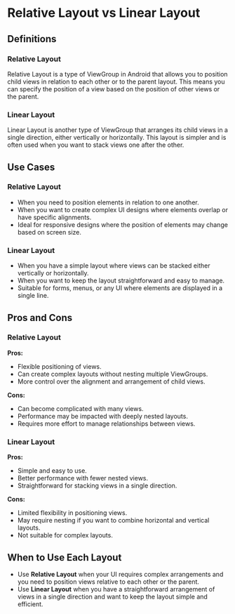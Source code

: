 # Relative Layout vs Linear Layout

## Definitions

### Relative Layout
Relative Layout is a type of ViewGroup in Android that allows you to position child views in relation to each other or to the parent layout. This means you can specify the position of a view based on the position of other views or the parent.

### Linear Layout
Linear Layout is another type of ViewGroup that arranges its child views in a single direction, either vertically or horizontally. This layout is simpler and is often used when you want to stack views one after the other.

## Use Cases

### Relative Layout
- When you need to position elements in relation to one another.
- When you want to create complex UI designs where elements overlap or have specific alignments.
- Ideal for responsive designs where the position of elements may change based on screen size.

### Linear Layout
- When you have a simple layout where views can be stacked either vertically or horizontally.
- When you want to keep the layout straightforward and easy to manage.
- Suitable for forms, menus, or any UI where elements are displayed in a single line.

## Pros and Cons

### Relative Layout
**Pros:**
- Flexible positioning of views.
- Can create complex layouts without nesting multiple ViewGroups.
- More control over the alignment and arrangement of child views.

**Cons:**
- Can become complicated with many views.
- Performance may be impacted with deeply nested layouts.
- Requires more effort to manage relationships between views.

### Linear Layout
**Pros:**
- Simple and easy to use.
- Better performance with fewer nested views.
- Straightforward for stacking views in a single direction.

**Cons:**
- Limited flexibility in positioning views.
- May require nesting if you want to combine horizontal and vertical layouts.
- Not suitable for complex layouts.

## When to Use Each Layout

- Use **Relative Layout** when your UI requires complex arrangements and you need to position views relative to each other or the parent.
- Use **Linear Layout** when you have a straightforward arrangement of views in a single direction and want to keep the layout simple and efficient.
